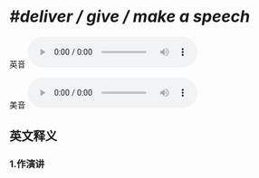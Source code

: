 # ***\#deliver / give / make a speech*** 
英音
<audio src="./media/deliver   give   make a speech1_AAC.aac" controls="controls"></audio>

美音
<audio src="./media/deliver   give   make a speech2_AAC.aac" controls="controls"></audio>



  

英文释义
---
### 1.**作演讲**  


